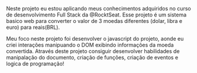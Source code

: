 Neste projeto eu estou aplicando meus conhecimentos adquiridos no curso de desenvolvimento Full Stack da @RocktSeat. Esse projeto é um sistema basico web para
converter o valor de 3 moedas diferentes (dolar, libra e euro) para reais(BRL). 

Meu foco neste projeto foi desenvolver o javascript do projeto, aonde eu criei interações manipuando o DOM exibindo informações da moeda convertida.
Através deste projeto consiguir desenvolver habilidades de manipalação do documento, criação de funções, criação de eventos e logica de programação!
